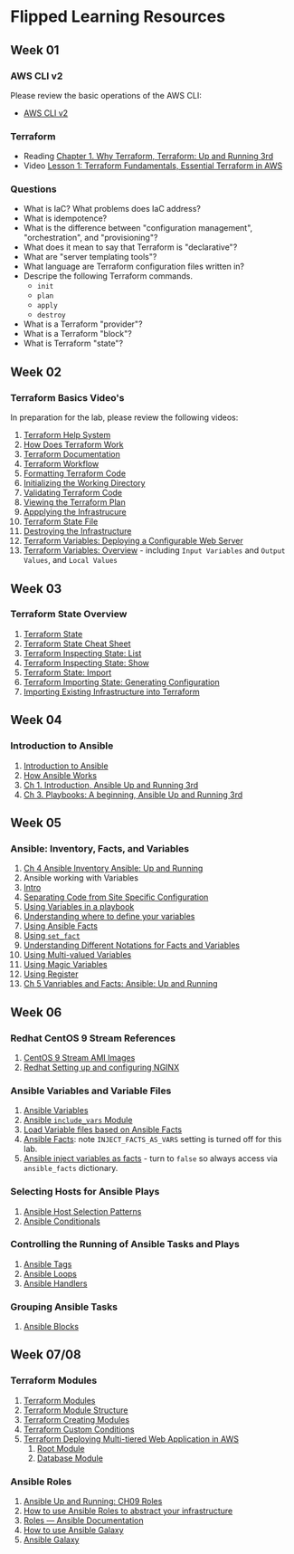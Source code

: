 # Flipped Learning Resources

## Week 01

### AWS CLI v2

Please review the basic operations of the AWS CLI:

- [AWS CLI v2](https://docs.aws.amazon.com/cli/latest/userguide/cli-chap-welcome.html)

### Terraform

- Reading
  [Chapter 1. Why Terraform, Terraform: Up and Running 3rd](https://learning.oreilly.com/library/view/terraform-up-and/9781098116736/ch01.html)
- Video
  [Lesson 1: Terraform Fundamentals, Essential Terraform in AWS](https://learning.oreilly.com/course/essential-terraform-in/9780138312244/)

### Questions

- What is IaC? What problems does IaC address?
- What is idempotence?
- What is the difference between "configuration management", "orchestration",
  and "provisioning"?
- What does it mean to say that Terraform is "declarative"?
- What are "server templating tools"?
- What language are Terraform configuration files written in?
- Descripe the following Terraform commands.
  - `init`
  - `plan`
  - `apply`
  - `destroy`
- What is a Terraform "provider"?
- What is a Terraform "block"?
- What is Terraform "state"?

## Week 02

### Terraform Basics Video's

In preparation for the lab, please review the following videos:

1. [Terraform Help System](https://learning.oreilly.com/videos/essential-terraform-in/9780138312244/9780138312244-ETA1_01_01_05/)
1. [How Does Terraform Work](https://learning.oreilly.com/videos/essential-terraform-in/9780138312244/9780138312244-ETA1_01_01_05/)
1. [Terraform Documentation](https://learning.oreilly.com/videos/essential-terraform-in/9780138312244/9780138312244-ETA1_01_01_06/)
1. [Terraform Workflow](https://learning.oreilly.com/videos/essential-terraform-in/9780138312244/9780138312244-ETA1_01_01_07/)
1. [Formatting Terraform Code](https://learning.oreilly.com/videos/essential-terraform-in/9780138312244/9780138312244-ETA1_01_02_03/)
1. [Initializing the Working Directory](https://learning.oreilly.com/videos/essential-terraform-in/9780138312244/9780138312244-ETA1_01_02_04/)
1. [Validating Terraform Code](https://learning.oreilly.com/videos/essential-terraform-in/9780138312244/9780138312244-ETA1_01_02_05/)
1. [Viewing the Terraform Plan](https://learning.oreilly.com/videos/essential-terraform-in/9780138312244/9780138312244-ETA1_01_02_06/)
1. [Appplying the Infrastrucure](https://learning.oreilly.com/videos/essential-terraform-in/9780138312244/9780138312244-ETA1_01_02_07/)
1. [Terraform State File](https://learning.oreilly.com/videos/essential-terraform-in/9780138312244/9780138312244-ETA1_01_02_08/)
1. [Destroying the Infrastructure](https://learning.oreilly.com/videos/essential-terraform-in/9780138312244/9780138312244-ETA1_01_02_08/)
1. [Terraform Variables: Deploying a Configurable Web Server](https://learning.oreilly.com/library/view/terraform-up-and/9781098116736/ch02.html#idm46165915172384)
1. [Terraform Variables: Overview](https://developer.hashicorp.com/terraform/language/values) -
   including `Input Variables` and `Output Values`, and `Local Values`

## Week 03

### Terraform State Overview

1. [Terraform State](https://developer.hashicorp.com/terraform/language/state)
1. [Terraform State Cheat Sheet](attachments/terraform-state-cheat-sheet.pdf)
1. [Terraform Inspecting State: List](https://developer.hashicorp.com/terraform/cli/commands/state/list)
1. [Terraform Inspecting State: Show](https://developer.hashicorp.com/terraform/cli/commands/state/show)
1. [Terraform State: Import](https://developer.hashicorp.com/terraform/language/import)
1. [Terraform Importing State: Generating Configuration](https://developer.hashicorp.com/terraform/language/import/generating-configuration)
1. [Importing Existing Infrastructure into Terraform](https://spacelift.io/blog/importing-exisiting-infrastructure-into-terraform)

## Week 04

### Introduction to Ansible

1. [Introduction to Ansible](https://learning.oreilly.com/videos/ansible-and-ansible-playbooks/9781835084182/9781835084182-video1_1/)
1. [How Ansible Works](https://learning.oreilly.com/videos/ansible-and-ansible-playbooks/9781835084182/9781835084182-video1_3/)
1. [Ch 1. Introduction, Ansible Up and Running 3rd](https://learning.oreilly.com/library/view/ansible-up-and/9781098109141/ch01.html)
1. [Ch 3. Playbooks: A beginning, Ansible Up and Running 3rd](https://learning.oreilly.com/library/view/ansible-up-and/9781098109141/ch03.html)


## Week 05

### Ansible: Inventory, Facts, and Variables
1. [Ch 4 Ansible Inventory Ansible: Up and Running](https://learning.oreilly.com/library/view/ansible-up-and/9781098109141/ch04.html)
1. Ansible working with Variables
  1. [Intro](https://learning.oreilly.com/videos/ansible-core-concepts/9780135391662/9780135391662-ANS1_02_06_00/)
  1. [Separating Code from Site Specific Configuration](https://learning.oreilly.com/videos/ansible-core-concepts/9780135391662/9780135391662-ANS1_02_06_01/)
  1. [Using Variables in a playbook](https://learning.oreilly.com/videos/ansible-core-concepts/9780135391662/9780135391662-ANS1_02_06_02/)
  1. [Understanding where to define your variables](https://learning.oreilly.com/videos/ansible-core-concepts/9780135391662/9780135391662-ANS1_02_06_02/)
  1. [Using Ansible Facts](https://learning.oreilly.com/videos/ansible-core-concepts/9780135391662/9780135391662-ANS1_02_06_02/)
  1. [Using `set_fact`](https://learning.oreilly.com/videos/ansible-core-concepts/9780135391662/9780135391662-ANS1_02_06_05/)
  1. [Understanding Different Notations for Facts and Variables](https://learning.oreilly.com/videos/ansible-core-concepts/9780135391662/9780135391662-ANS1_02_06_06/)
  1. [Using Multi-valued Variables](https://learning.oreilly.com/videos/ansible-core-concepts/9780135391662/9780135391662-ANS1_02_06_07/)
  1. [Using Magic Variables](https://learning.oreilly.com/videos/ansible-core-concepts/9780135391662/9780135391662-ANS1_02_06_08/)
  1. [Using Register](https://learning.oreilly.com/videos/ansible-core-concepts/9780135391662/9780135391662-ANS1_02_06_09/)
1. [Ch 5 Vanriables and Facts: Ansible: Up and Running](https://learning.oreilly.com/library/view/ansible-up-and/9781098109141/ch05.html)

## Week 06

### Redhat CentOS 9 Stream References
1. [CentOS 9 Stream AMI Images](https://www.centos.org/download/aws-images/)
1. [Redhat Setting up and configuring NGINX](https://docs.redhat.com/en/documentation/red_hat_enterprise_linux/9/html/deploying_web_servers_and_reverse_proxies/setting-up-and-configuring-nginx_deploying-web-servers-and-reverse-proxies)

### Ansible Variables and Variable Files
1. [Ansible Variables](https://docs.ansible.com/ansible/latest/playbook_guide/playbooks_variables.html#defining-variables-in-included-files-and-roles)
1. [Ansible `include_vars` Module](https://docs.ansible.com/ansible/latest/collections/ansible/builtin/include_vars_module.html)
1. [Load Variable files based on Ansible Facts](https://kirito174.medium.com/load-var-files-based-on-ansible-facts-bed963999332)
1. [Ansible Facts](https://docs.ansible.com/ansible/latest/playbook_guide/playbooks_vars_facts.html): note `INJECT_FACTS_AS_VARS` setting is turned off for this lab.
1. [Ansible inject variables as facts](https://docs.ansible.com/ansible/latest/reference_appendices/config.html#inject-facts-as-vars) - turn to `false` so always access via `ansible_facts` dictionary.

### Selecting Hosts for Ansible Plays
1. [Ansible Host Selection Patterns](https://docs.ansible.com/ansible/latest/inventory_guide/intro_patterns.html)
1. [Ansible Conditionals](https://docs.ansible.com/ansible/latest/playbook_guide/playbooks_conditionals.html)

### Controlling the Running of Ansible Tasks and Plays
1. [Ansible Tags](https://docs.ansible.com/ansible/latest/playbook_guide/playbooks_tags.html)
1. [Ansible Loops](https://docs.ansible.com/ansible/latest/playbook_guide/playbooks_loops.html)
1. [Ansible Handlers](https://docs.ansible.com/ansible/latest/playbook_guide/playbooks_handlers.html)

### Grouping Ansible Tasks
1. [Ansible Blocks](https://docs.ansible.com/ansible/latest/playbook_guide/playbooks_blocks.html)


## Week 07/08 

### Terraform Modules

1. [Terraform Modules](https://learning.oreilly.com/library/view/terraform-up-and/9781098116736/ch04.html)
1. [Terraform Module Structure](https://developer.hashicorp.com/terraform/language/modules/develop/structure)
1. [Terraform Creating Modules](https://developer.hashicorp.com/terraform/language/modules/develop)
1. [Terraform Custom Conditions](https://developer.hashicorp.com/terraform/language/expressions/custom-conditions)
1. [Terraform Deploying Multi-tiered Web Application in AWS](https://learning.oreilly.com/videos/terraform-in-action/9781617296895VE/9781617296895VE-TFIAc4s1/)
    1. [Root Module](https://learning.oreilly.com/videos/terraform-in-action/9781617296895VE/9781617296895VE-TFIAc4s2/)
    1. [Database Module](https://learning.oreilly.com/videos/terraform-in-action/9781617296895VE/9781617296895VE-TFIAc4s3/)

### Ansible Roles

1. [Ansible Up and Running: CH09 Roles](https://learning.oreilly.com/library/view/ansible-up-and/9781098109141/ch09.html)
1. [How to use Ansible Roles to abstract your infrastructure](https://www.digitalocean.com/community/tutorials/how-to-use-ansible-roles-to-abstract-your-infrastructure-environment)
1. [Roles — Ansible Documentation](https://docs.ansible.com/ansible/latest/playbook_guide/playbooks_reuse_roles.html)
1. [How to use Ansible Galaxy](https://www.redhat.com/sysadmin/ansible-galaxy-intro)
1. [Ansible Galaxy](https://galaxy.ansible.com/)
